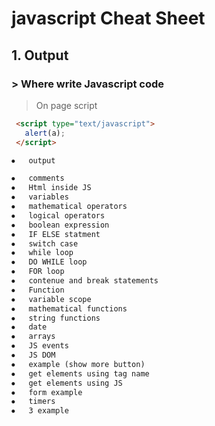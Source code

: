 # javascript Cheat Sheet

## 1. Output
### > Where write Javascript code 
> On page script
 ```html
  <script type="text/javascript">
    alert(a);
  </script>

⦁	output

⦁	comments
⦁	Html inside JS
⦁	variables
⦁	mathematical operators
⦁	logical operators
⦁	boolean expression
⦁	IF ELSE statment
⦁	switch case
⦁	while loop
⦁	DO WHILE loop
⦁	FOR loop
⦁	contenue and break statements
⦁	Function
⦁	variable scope
⦁	mathematical functions
⦁	string functions
⦁	date
⦁	arrays
⦁	JS events
⦁	JS DOM
⦁	example (show more button)
⦁	get elements using tag name
⦁	get elements using JS
⦁	form example
⦁	timers
⦁	3 example
